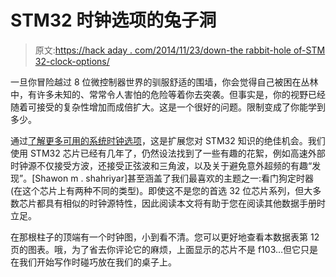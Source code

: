 # STM32 时钟选项的兔子洞

> 原文:[https://hack aday . com/2014/11/23/down-the rabbit-hole of-STM 32-clock-options/](https://hackaday.com/2014/11/23/down-the-rabbit-hole-of-stm32-clock-options/)

一旦你冒险越过 8 位微控制器世界的驯服舒适的围墙，你会觉得自己被困在丛林中，有许多未知的、常常令人害怕的危险等着你去突袭。但事实是，你的视野已经随着可接受的复杂性增加而成倍扩大。这是一个很好的问题。限制变成了你能学到多少。

通过[了解更多可用的系统时钟选项](http://embedded-lab.com/blog/?p=9662)，这是扩展您对 STM32 知识的绝佳机会。我们使用 STM32 芯片已经有几年了，仍然设法找到了一些有趣的花絮，例如高速外部时钟源不仅接受方波，还接受正弦波和三角波，以及关于避免意外超频的有趣“发现”。[Shawon m . shahriyar]甚至涵盖了我们最喜欢的主题之一:看门狗定时器(在这个芯片上有两种不同的类型)。即使这不是您的首选 32 位芯片系列，但大多数芯片都具有相似的时钟源特性，因此阅读本文将有助于您在阅读其他数据手册时立足。

在那根柱子的顶端有一个时钟图，小到看不清。您可以更好地查看本数据表第 12 页的图表。哦，为了省去你评论它的麻烦，上面显示的芯片不是 f103…但它只是在我们开始写作时碰巧放在我们的桌子上。
